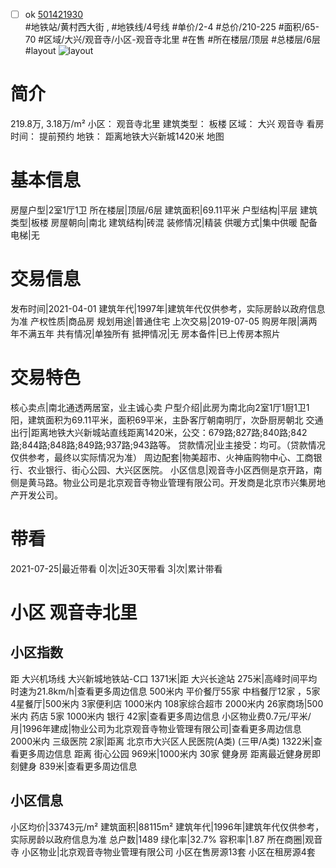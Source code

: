 - [ ] ok [501421930](https://bj.5i5j.com/ershoufang/501421930.html)  
 #地铁站/黄村西大街 ,  #地铁线/4号线
#单价/2-4 #总价/210-225 #面积/65-70   #区域/大兴/观音寺/小区-观音寺北里 #在售 #所在楼层/顶层 #总楼层/6层 #layout 
![layout](http://image2a.5i5j.com/bdir/layout/d5bdd6b03fe84f6993108bc833e58479.png_P5.jpg) 
# 简介 
 219.8万,  3.18万/m² 
小区： 观音寺北里
建筑类型： 板楼
区域： 大兴 观音寺
看房时间： 提前预约
地铁： 距离地铁大兴新城1420米 地图
# 基本信息 
 房屋户型|2室1厅1卫
所在楼层|顶层/6层
建筑面积|69.11平米
户型结构|平层
建筑类型|板楼
房屋朝向|南北
建筑结构|砖混
装修情况|精装
供暖方式|集中供暖
配备电梯|无
# 交易信息 
 发布时间|2021-04-01
建筑年代|1997年|建筑年代仅供参考，实际房龄以政府信息为准
产权性质|商品房
规划用途|普通住宅
上次交易|2019-07-05
购房年限|满两年不满五年
共有情况|单独所有
抵押情况|无
房本备件|已上传房本照片
# 交易特色 
 核心卖点|南北通透两居室，业主诚心卖
户型介绍|此房为南北向2室1厅1厨1卫1阳，建筑面积为69.11平米，面积69平米，主卧客厅朝南明厅，次卧厨房朝北
交通出行|距离地铁大兴新城站直线距离1420米，公交：679路;827路;840路;842路;844路;848路;849路;937路;943路等。
贷款情况|业主接受：均可。（贷款情况仅供参考，最终以实际情况为准）
周边配套|物美超市、火神庙购物中心、工商银行、农业银行、街心公园、大兴区医院。
小区信息|观音寺小区西侧是京开路，南侧是黄马路。物业公司是北京观音寺物业管理有限公司。开发商是北京市兴集房地产开发公司。
# 带看 
 2021-07-25|最近带看	 0|次|近30天带看	 3|次|累计带看
# 小区 观音寺北里
## 小区指数 
 距 大兴机场线 大兴新城地铁站-C口 1371米|距 大兴长途站 275米|高峰时间平均时速为21.8km/h|查看更多周边信息
500米内 平价餐厅55家
中档餐厅12家 ，5家4星餐厅|500米内 3家便利店
1000米内 108家综合超市
2000米内 26家商场|500米内 药店 5家
1000米内 银行 42家|查看更多周边信息
小区物业费0.7元/平米/月|1996年建成|物业公司为北京观音寺物业管理有限公司|查看更多周边信息
2000米内 三级医院 2家|距离 北京市大兴区人民医院(A类) (三甲/A类) 1322米|查看更多周边信息
距离 街心公园 969米|1000米内 30家 健身房
距离最近健身房即刻健身 839米|查看更多周边信息
## 小区信息 
 小区均价|33743元/m²
建筑面积|88115m²
建筑年代|1996年|建筑年代仅供参考，实际房龄以政府信息为准
总户数|1489
绿化率|32.7%
容积率|1.87
所在商圈|观音寺
小区物业|北京观音寺物业管理有限公司
小区在售房源13套
小区在租房源4套
